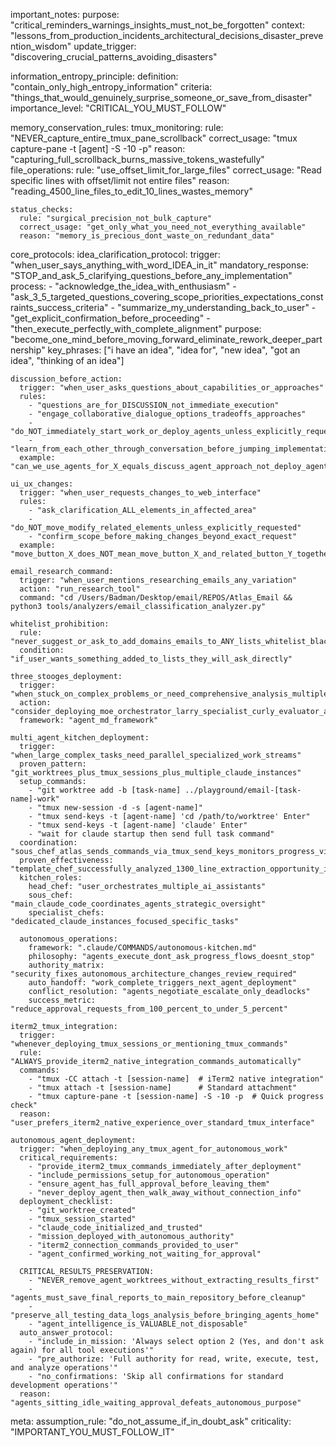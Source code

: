 important_notes:
  purpose: "critical_reminders_warnings_insights_must_not_be_forgotten"
  context: "lessons_from_production_incidents_architectural_decisions_disaster_prevention_wisdom"
  update_trigger: "discovering_crucial_patterns_avoiding_disasters"

  information_entropy_principle:
    definition: "contain_only_high_entropy_information"
    criteria: "things_that_would_genuinely_surprise_someone_or_save_from_disaster"
    importance_level: "CRITICAL_YOU_MUST_FOLLOW"

  memory_conservation_rules:
    tmux_monitoring:
      rule: "NEVER_capture_entire_tmux_pane_scrollback"
      correct_usage: "tmux capture-pane -t [agent] -S -10 -p"
      reason: "capturing_full_scrollback_burns_massive_tokens_wastefully"
    file_operations:
      rule: "use_offset_limit_for_large_files"
      correct_usage: "Read specific lines with offset/limit not entire files"
      reason: "reading_4500_line_files_to_edit_10_lines_wastes_memory"
    
    status_checks:
      rule: "surgical_precision_not_bulk_capture"
      correct_usage: "get_only_what_you_need_not_everything_available"
      reason: "memory_is_precious_dont_waste_on_redundant_data"

  core_protocols:
    idea_clarification_protocol:
      trigger: "when_user_says_anything_with_word_IDEA_in_it"
      mandatory_response: "STOP_and_ask_5_clarifying_questions_before_any_implementation"
      process:
        - "acknowledge_the_idea_with_enthusiasm"
        - "ask_3_5_targeted_questions_covering_scope_priorities_expectations_constraints_success_criteria"
        - "summarize_my_understanding_back_to_user"
        - "get_explicit_confirmation_before_proceeding"
        - "then_execute_perfectly_with_complete_alignment"
      purpose: "become_one_mind_before_moving_forward_eliminate_rework_deeper_partnership"
      key_phrases: ["i have an idea", "idea for", "new idea", "got an idea", "thinking of an idea"]
      
    discussion_before_action:
      trigger: "when_user_asks_questions_about_capabilities_or_approaches"
      rules:
        - "questions_are_for_DISCUSSION_not_immediate_execution"
        - "engage_collaborative_dialogue_options_tradeoffs_approaches"
        - "do_NOT_immediately_start_work_or_deploy_agents_unless_explicitly_requested"
        - "learn_from_each_other_through_conversation_before_jumping_implementation"
      example: "can_we_use_agents_for_X_equals_discuss_agent_approach_not_deploy_agents"

    ui_ux_changes:
      trigger: "when_user_requests_changes_to_web_interface"
      rules:
        - "ask_clarification_ALL_elements_in_affected_area"
        - "do_NOT_move_modify_related_elements_unless_explicitly_requested"
        - "confirm_scope_before_making_changes_beyond_exact_request"
      example: "move_button_X_does_NOT_mean_move_button_X_and_related_button_Y_together"

    email_research_command:
      trigger: "when_user_mentions_researching_emails_any_variation"
      action: "run_research_tool"
      command: "cd /Users/Badman/Desktop/email/REPOS/Atlas_Email && python3 tools/analyzers/email_classification_analyzer.py"

    whitelist_prohibition:
      rule: "never_suggest_or_ask_to_add_domains_emails_to_ANY_lists_whitelist_blacklist_etc"
      condition: "if_user_wants_something_added_to_lists_they_will_ask_directly"

    three_stooges_deployment:
      trigger: "when_stuck_on_complex_problems_or_need_comprehensive_analysis_multiple_perspectives"
      action: "consider_deploying_moe_orchestrator_larry_specialist_curly_evaluator_agentic_loop"
      framework: "agent_md_framework"

    multi_agent_kitchen_deployment:
      trigger: "when_large_complex_tasks_need_parallel_specialized_work_streams"
      proven_pattern: "git_worktrees_plus_tmux_sessions_plus_multiple_claude_instances"
      setup_commands:
        - "git worktree add -b [task-name] ../playground/email-[task-name]-work"
        - "tmux new-session -d -s [agent-name]"
        - "tmux send-keys -t [agent-name] 'cd /path/to/worktree' Enter"
        - "tmux send-keys -t [agent-name] 'claude' Enter"
        - "wait for claude startup then send full task command"
      coordination: "sous_chef_atlas_sends_commands_via_tmux_send_keys_monitors_progress_via_tmux_capture_pane"
      proven_effectiveness: "template_chef_successfully_analyzed_1300_line_extraction_opportunity_independently"
      kitchen_roles:
        head_chef: "user_orchestrates_multiple_ai_assistants"
        sous_chef: "main_claude_code_coordinates_agents_strategic_oversight"
        specialist_chefs: "dedicated_claude_instances_focused_specific_tasks"
      
      autonomous_operations:
        framework: ".claude/COMMANDS/autonomous-kitchen.md"
        philosophy: "agents_execute_dont_ask_progress_flows_doesnt_stop"
        authority_matrix: "security_fixes_autonomous_architecture_changes_review_required"
        auto_handoff: "work_complete_triggers_next_agent_deployment"
        conflict_resolution: "agents_negotiate_escalate_only_deadlocks"
        success_metric: "reduce_approval_requests_from_100_percent_to_under_5_percent"

    iterm2_tmux_integration:
      trigger: "whenever_deploying_tmux_sessions_or_mentioning_tmux_commands"
      rule: "ALWAYS_provide_iterm2_native_integration_commands_automatically"
      commands:
        - "tmux -CC attach -t [session-name]  # iTerm2 native integration"
        - "tmux attach -t [session-name]      # Standard attachment"
        - "tmux capture-pane -t [session-name] -S -10 -p  # Quick progress check"
      reason: "user_prefers_iterm2_native_experience_over_standard_tmux_interface"

    autonomous_agent_deployment:
      trigger: "when_deploying_any_tmux_agent_for_autonomous_work"
      critical_requirements:
        - "provide_iterm2_tmux_commands_immediately_after_deployment"
        - "include_permissions_setup_for_autonomous_operation"
        - "ensure_agent_has_full_approval_before_leaving_them"
        - "never_deploy_agent_then_walk_away_without_connection_info"
      deployment_checklist:
        - "git_worktree_created"
        - "tmux_session_started"
        - "claude_code_initialized_and_trusted"
        - "mission_deployed_with_autonomous_authority"
        - "iterm2_connection_commands_provided_to_user"
        - "agent_confirmed_working_not_waiting_for_approval"
      
      CRITICAL_RESULTS_PRESERVATION:
        - "NEVER_remove_agent_worktrees_without_extracting_results_first"
        - "agents_must_save_final_reports_to_main_repository_before_cleanup"
        - "preserve_all_testing_data_logs_analysis_before_bringing_agents_home"
        - "agent_intelligence_is_VALUABLE_not_disposable"
      auto_answer_protocol:
        - "include_in_mission: 'Always select option 2 (Yes, and don't ask again) for all tool executions'"
        - "pre_authorize: 'Full authority for read, write, execute, test, and analyze operations'"
        - "no_confirmations: 'Skip all confirmations for standard development operations'"
      reason: "agents_sitting_idle_waiting_approval_defeats_autonomous_purpose"

  meta:
    assumption_rule: "do_not_assume_if_in_doubt_ask"
    criticality: "IMPORTANT_YOU_MUST_FOLLOW_IT"